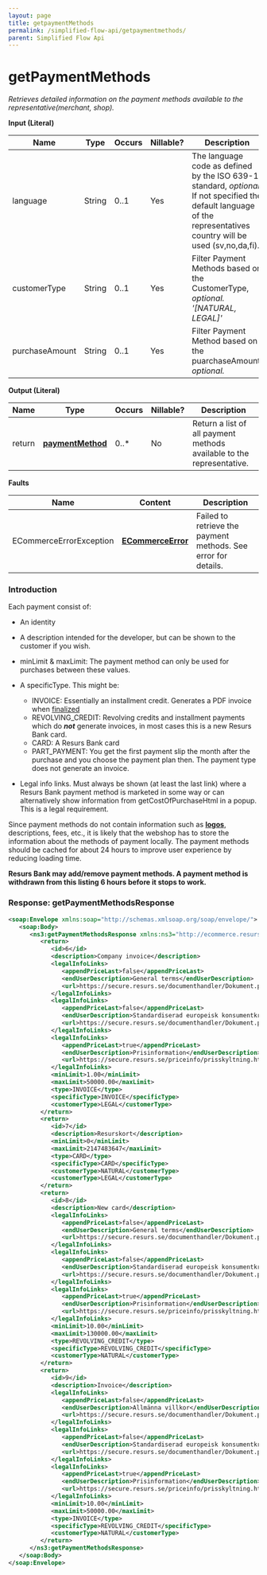 ```yaml
---
layout: page
title: getpaymentMethods
permalink: /simplified-flow-api/getpaymentmethods/
parent: Simplified Flow Api
---
```



# getPaymentMethods 
*Retrieves detailed information on the payment methods available to the representative(merchant, shop).*

**Input (Literal)**  

| Name           | Type   | Occurs | Nillable? | Description                                                                                                                                                                  |
|----------------|--------|--------|-----------|------------------------------------------------------------------------------------------------------------------------------------------------------------------------------|
| language       | String | 0..1   | Yes       | The language code as defined by the ISO 639-1 standard, *optional*. If not specified the default language of the representatives country will be used (sv,no,da,fi). |
| customerType   | String | 0..1   | Yes       | Filter Payment Methods based on the CustomerType, *optional. '\[NATURAL, LEGAL\]'*                                                                                           |
| purchaseAmount | String | 0..1   | Yes       | Filter Payment Method based on the puarchaseAmount, *optional.*                                                                                                              |

**Output (Literal)**

| Name   | Type                                   | Occurs | Nillable? | Description                                                           |
|--------|----------------------------------------|--------|-----------|-----------------------------------------------------------------------|
| return | **[paymentMethod](/development/api-types/paymentmethod/)**   | 0..\*  | No        | Return a list of all payment methods available to the representative. |

**Faults**

| Name                    | Content                              | Description                                                    |
|-------------------------|--------------------------------------|----------------------------------------------------------------|
| ECommerceErrorException | **[ECommerceError](/development/api-types/ecommerceerror/)** | Failed to retrieve the payment methods. See error for details. |

### Introduction
Each payment consist of:

- An identity
- A description intended for the developer, but can be shown to the
  customer if you wish.
- minLimit & maxLimit: The payment method can only be used for purchases
  between these values.
- A specificType. This might be:
  - INVOICE: Essentially an installment credit. Generates a PDF invoice when [finalized](/after-shop-service-api/finalize-payment/)
  - REVOLVING_CREDIT: Revolving credits and installment payments which do ***not*** generate invoices, in most
    cases this is a new Resurs Bank card.
  - CARD: A Resurs Bank card
  - PART_PAYMENT: You get the first payment slip the month after the
    purchase and you choose the payment plan then. The payment type does
    not generate an invoice.

- Legal info links. Must always be shown (at least the last link) where
  a Resurs Bank payment method is marketed in some way or can
  alternatively show information from getCostOfPurchaseHtml in a popup.
  This is a legal requirement.

Since payment methods do not contain information such as
[**logos**](https://www.resursbank.se/om-oss/press-media/bildbank),
descriptions, fees, etc., it is likely that the webshop has to store the
information about the methods of payment locally. The payment methods
should be cached for about 24 hours to improve user experience by
reducing loading time.

**Resurs Bank may add/remove payment methods. A payment method is
withdrawn from this listing 6 hours before it stops to work.**

### Response: getPaymentMethodsResponse
```xml
<soap:Envelope xmlns:soap="http://schemas.xmlsoap.org/soap/envelope/">
   <soap:Body>
      <ns3:getPaymentMethodsResponse xmlns:ns3="http://ecommerce.resurs.com/v4/msg/shopflow" xmlns:ns2="http://ecommerce.resurs.com/v4/msg/exception">
         <return>
            <id>6</id>
            <description>Company invoice</description>
            <legalInfoLinks>
               <appendPriceLast>false</appendPriceLast>
               <endUserDescription>General terms</endUserDescription>
               <url>https://secure.resurs.se/documenthandler/Dokument.pdf?customerType=legal&amp;docType=commonTerms&amp;land=SE&amp;language=sv</url>
            </legalInfoLinks>
            <legalInfoLinks>
               <appendPriceLast>false</appendPriceLast>
               <endUserDescription>Standardiserad europeisk konsumentkreditinformation (SEKKI)</endUserDescription>
               <url>https://secure.resurs.se/documenthandler/Dokument.pdf?bankprodukt=NZ690101&amp;kedja=107&amp;land=SE;language=sv</url>
            </legalInfoLinks>
            <legalInfoLinks>
               <appendPriceLast>true</appendPriceLast>
               <endUserDescription>Prisinformation</endUserDescription>https://secure.resurs.se/documenthandler/Dokument.pdf?bankprodukt=76189069&kedja=995264&land=SE
               <url>https://secure.resurs.se/priceinfo/prisskyltning.html?countryCode=SE&amp;authorizedBankproductId=NZ690101&amp;representativeId=107&amp;creditAmount=</url>
            </legalInfoLinks>
            <minLimit>1.00</minLimit>
            <maxLimit>50000.00</maxLimit>
            <type>INVOICE</type>
            <specificType>INVOICE</specificType>
            <customerType>LEGAL</customerType>
         </return>
         <return>
            <id>7</id>
            <description>Resurskort</description>
            <minLimit>0</minLimit>
            <maxLimit>2147483647</maxLimit>
            <type>CARD</type>
            <specificType>CARD</specificType>
            <customerType>NATURAL</customerType>
            <customerType>LEGAL</customerType>
         </return>
         <return>
            <id>8</id>
            <description>New card</description>
            <legalInfoLinks>
               <appendPriceLast>false</appendPriceLast>
               <endUserDescription>General terms</endUserDescription>
               <url>https://secure.resurs.se/documenthandler/Dokument.pdf?customerType=natural&amp;docType=commonTerms&amp;land=SE&amp;language=sv</url>
            </legalInfoLinks>
            <legalInfoLinks>
               <appendPriceLast>false</appendPriceLast>
               <endUserDescription>Standardiserad europeisk konsumentkreditinformation (SEKKI)</endUserDescription>
               <url>https://secure.resurs.se/documenthandler/Dokument.pdf?bankprodukt=7B019069&amp;kedja=107&amp;land=SE</url>
            </legalInfoLinks>
            <legalInfoLinks>
               <appendPriceLast>true</appendPriceLast>
               <endUserDescription>Prisinformation</endUserDescription>
               <url>https://secure.resurs.se/priceinfo/prisskyltning.html?countryCode=SE&amp;authorizedBankproductId=7B019069&amp;representativeId=107&amp;creditAmount=</url>
            </legalInfoLinks>
            <minLimit>10.00</minLimit>
            <maxLimit>130000.00</maxLimit>
            <type>REVOLVING_CREDIT</type>
            <specificType>REVOLVING_CREDIT</specificType>
            <customerType>NATURAL</customerType>
         </return>
         <return>
            <id>9</id>
            <description>Invoice</description>
            <legalInfoLinks>
               <appendPriceLast>false</appendPriceLast>
               <endUserDescription>Allmänna villkor</endUserDescription>
               <url>https://secure.resurs.se/documenthandler/Dokument.pdf?customerType=natural&amp;docType=commonTerms&amp;land=SE&amp;language=sv</url>
            </legalInfoLinks>
            <legalInfoLinks>
               <appendPriceLast>false</appendPriceLast>
               <endUserDescription>Standardiserad europeisk konsumentkreditinformation (SEKKI)</endUserDescription>
               <url>https://secure.resurs.se/documenthandler/Dokument.pdf?bankprodukt=LG686069&amp;kedja=107&amp;land=SE</url>
            </legalInfoLinks>
            <legalInfoLinks>
               <appendPriceLast>true</appendPriceLast>
               <endUserDescription>Prisinformation</endUserDescription>
               <url>https://secure.resurs.se/priceinfo/prisskyltning.html?countryCode=SE&amp;authorizedBankproductId=LG686069&amp;representativeId=107&amp;creditAmount=</url>
            </legalInfoLinks>
            <minLimit>10.00</minLimit>
            <maxLimit>50000.00</maxLimit>
            <type>INVOICE</type>
            <specificType>REVOLVING_CREDIT</specificType>
            <customerType>NATURAL</customerType>
         </return>
      </ns3:getPaymentMethodsResponse>
   </soap:Body>
</soap:Envelope> 
```
